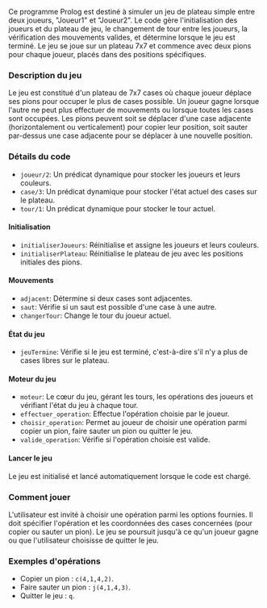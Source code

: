 Ce programme Prolog est destiné à simuler un jeu de plateau simple entre deux joueurs, "Joueur1" et "Joueur2". Le code gère l'initialisation des joueurs et du plateau de jeu, le changement de tour entre les joueurs, la vérification des mouvements valides, et détermine lorsque le jeu est terminé. Le jeu se joue sur un plateau 7x7 et commence avec deux pions pour chaque joueur, placés dans des positions spécifiques.

### Description du jeu
Le jeu est constitué d'un plateau de 7x7 cases où chaque joueur déplace ses pions pour occuper le plus de cases possible. Un joueur gagne lorsque l'autre ne peut plus effectuer de mouvements ou lorsque toutes les cases sont occupées. Les pions peuvent soit se déplacer d'une case adjacente (horizontalement ou verticalement) pour copier leur position, soit sauter par-dessus une case adjacente pour se déplacer à une nouvelle position.

### Détails du code

- `joueur/2`: Un prédicat dynamique pour stocker les joueurs et leurs couleurs.
- `case/3`: Un prédicat dynamique pour stocker l'état actuel des cases sur le plateau.
- `tour/1`: Un prédicat dynamique pour stocker le tour actuel.

#### Initialisation
- `initialiserJoueurs`: Réinitialise et assigne les joueurs et leurs couleurs.
- `initialiserPlateau`: Réinitialise le plateau de jeu avec les positions initiales des pions.

#### Mouvements
- `adjacent`: Détermine si deux cases sont adjacentes.
- `saut`: Vérifie si un saut est possible d'une case à une autre.
- `changerTour`: Change le tour du joueur actuel.

#### État du jeu
- `jeuTermine`: Vérifie si le jeu est terminé, c'est-à-dire s'il n'y a plus de cases libres sur le plateau.

#### Moteur du jeu
- `moteur`: Le cœur du jeu, gérant les tours, les opérations des joueurs et vérifiant l'état du jeu à chaque tour.
- `effectuer_operation`: Effectue l'opération choisie par le joueur.
- `choisir_operation`: Permet au joueur de choisir une opération parmi copier un pion, faire sauter un pion ou quitter le jeu.
- `valide_operation`: Vérifie si l'opération choisie est valide.

#### Lancer le jeu
Le jeu est initialisé et lancé automatiquement lorsque le code est chargé.

### Comment jouer
L'utilisateur est invité à choisir une opération parmi les options fournies. Il doit spécifier l'opération et les coordonnées des cases concernées (pour copier ou sauter un pion). Le jeu se poursuit jusqu'à ce qu'un joueur gagne ou que l'utilisateur choisisse de quitter le jeu.

### Exemples d'opérations
- Copier un pion : `c(4,1,4,2)`.
- Faire sauter un pion : `j(4,1,4,3)`.
- Quitter le jeu : `q`.
